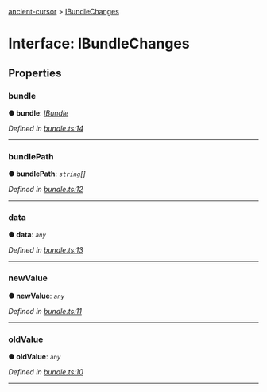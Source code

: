 [ancient-cursor](../README.md) > [IBundleChanges](../interfaces/ibundlechanges.md)



# Interface: IBundleChanges


## Properties
<a id="bundle"></a>

###  bundle

**●  bundle**:  *[IBundle](ibundle.md)* 

*Defined in [bundle.ts:14](https://github.com/AncientSouls/Cursor/blob/0bc4576/src/lib/bundle.ts#L14)*





___

<a id="bundlepath"></a>

###  bundlePath

**●  bundlePath**:  *`string`[]* 

*Defined in [bundle.ts:12](https://github.com/AncientSouls/Cursor/blob/0bc4576/src/lib/bundle.ts#L12)*





___

<a id="data"></a>

###  data

**●  data**:  *`any`* 

*Defined in [bundle.ts:13](https://github.com/AncientSouls/Cursor/blob/0bc4576/src/lib/bundle.ts#L13)*





___

<a id="newvalue"></a>

###  newValue

**●  newValue**:  *`any`* 

*Defined in [bundle.ts:11](https://github.com/AncientSouls/Cursor/blob/0bc4576/src/lib/bundle.ts#L11)*





___

<a id="oldvalue"></a>

###  oldValue

**●  oldValue**:  *`any`* 

*Defined in [bundle.ts:10](https://github.com/AncientSouls/Cursor/blob/0bc4576/src/lib/bundle.ts#L10)*





___


